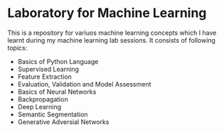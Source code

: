 # Laboratory for Machine Learning

This is a repository for variuos machine learning concepts which I have learnt during my machine learning lab sessions.
It consists of following topics:

* Basics of Python Language
* Supervised Learning
* Feature Extraction
* Evaluation, Validation and Model Assessment
* Basics of Neural Networks
* Backpropagation
* Deep Learning
* Semantic Segmentation
* Generative Adversial Networks

